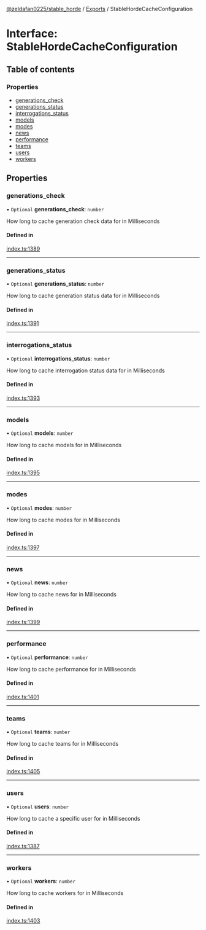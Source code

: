 [@zeldafan0225/stable_horde](../README.md) / [Exports](../modules.md) / StableHordeCacheConfiguration

# Interface: StableHordeCacheConfiguration

## Table of contents

### Properties

- [generations\_check](StableHordeCacheConfiguration.md#generations_check)
- [generations\_status](StableHordeCacheConfiguration.md#generations_status)
- [interrogations\_status](StableHordeCacheConfiguration.md#interrogations_status)
- [models](StableHordeCacheConfiguration.md#models)
- [modes](StableHordeCacheConfiguration.md#modes)
- [news](StableHordeCacheConfiguration.md#news)
- [performance](StableHordeCacheConfiguration.md#performance)
- [teams](StableHordeCacheConfiguration.md#teams)
- [users](StableHordeCacheConfiguration.md#users)
- [workers](StableHordeCacheConfiguration.md#workers)

## Properties

### generations\_check

• `Optional` **generations\_check**: `number`

How long to cache generation check data for in Milliseconds

#### Defined in

[index.ts:1389](https://github.com/ZeldaFan0225/stable_horde/blob/6d32b90/index.ts#L1389)

___

### generations\_status

• `Optional` **generations\_status**: `number`

How long to cache generation status data for in Milliseconds

#### Defined in

[index.ts:1391](https://github.com/ZeldaFan0225/stable_horde/blob/6d32b90/index.ts#L1391)

___

### interrogations\_status

• `Optional` **interrogations\_status**: `number`

How long to cache interrogation status data for in Milliseconds

#### Defined in

[index.ts:1393](https://github.com/ZeldaFan0225/stable_horde/blob/6d32b90/index.ts#L1393)

___

### models

• `Optional` **models**: `number`

How long to cache models for in Milliseconds

#### Defined in

[index.ts:1395](https://github.com/ZeldaFan0225/stable_horde/blob/6d32b90/index.ts#L1395)

___

### modes

• `Optional` **modes**: `number`

How long to cache modes for in Milliseconds

#### Defined in

[index.ts:1397](https://github.com/ZeldaFan0225/stable_horde/blob/6d32b90/index.ts#L1397)

___

### news

• `Optional` **news**: `number`

How long to cache news for in Milliseconds

#### Defined in

[index.ts:1399](https://github.com/ZeldaFan0225/stable_horde/blob/6d32b90/index.ts#L1399)

___

### performance

• `Optional` **performance**: `number`

How long to cache performance for in Milliseconds

#### Defined in

[index.ts:1401](https://github.com/ZeldaFan0225/stable_horde/blob/6d32b90/index.ts#L1401)

___

### teams

• `Optional` **teams**: `number`

How long to cache teams for in Milliseconds

#### Defined in

[index.ts:1405](https://github.com/ZeldaFan0225/stable_horde/blob/6d32b90/index.ts#L1405)

___

### users

• `Optional` **users**: `number`

How long to cache a specific user for in Milliseconds

#### Defined in

[index.ts:1387](https://github.com/ZeldaFan0225/stable_horde/blob/6d32b90/index.ts#L1387)

___

### workers

• `Optional` **workers**: `number`

How long to cache workers for in Milliseconds

#### Defined in

[index.ts:1403](https://github.com/ZeldaFan0225/stable_horde/blob/6d32b90/index.ts#L1403)
